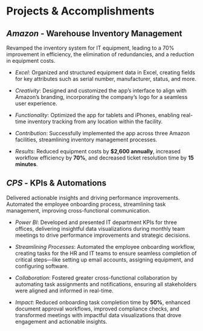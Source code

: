 # Projects & Accomplishments

## *Amazon* - Warehouse Inventory Management 

  Revamped the inventory system for IT equipment, leading to a 70% improvement in efficiency, the elimination of redundancies, and a reduction in equipment costs.

- *Excel*: Organized and structured equipment data in Excel, creating fields for key attributes such as serial number, manufacturer, status, and more.
  
- *Creativity*: Designed and customized the app’s interface to align with Amazon’s branding, incorporating the company’s logo for a seamless user experience.
  
- *Functionality*: Optimized the app for tablets and iPhones, enabling real-time inventory tracking from any location within the facility.
  
- *Contribution*: Successfully implemented the app across three Amazon facilities, streamlining inventory management processes.
  
- *Results*: Reduced equipment costs by **$2,600 annually**, increased workflow efficiency by **70%**, and decreased ticket resolution time by **15 minutes**.
  
  
## *CPS* - KPIs & Automations

  Delivered actionable insights and driving performance improvements. Automated the employee onboarding process, streamlining task management, improving cross-functional communication.

- *Power BI*: Developed and presented IT department KPIs for three offices, delivering insightful data visualizations during monthly team meetings to drive performance improvements and strategic decisions.
  
- *Streamlining Processes*: Automated the employee onboarding workflow, creating tasks for the HR and IT teams to ensure seamless completion of critical steps—like setting up email accounts, assigning equipment, and configuring software.
  
- *Collaboration*: Fostered greater cross-functional collaboration by automating task assignments and notifications, ensuring all stakeholders were aligned and informed in real-time.
  
- *Impact*: Reduced onboarding task completion time by **50%**, enhanced document approval workflows, improved compliance checks, and transformed meetings with impactful data visualizations that drove engagement and actionable insights.
